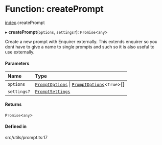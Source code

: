 # Function: createPrompt

[index](../modules/index.md).createPrompt

▸ **createPrompt**(`options`, `settings?`): `Promise`<`any`\>

Create a new prompt with Enquirer externally.
This extends enquirer so you dont have to give a name to single prompts and such so it is also
useful to use externally.

#### Parameters

| Name | Type |
| :------ | :------ |
| `options` | [`PromptOptions`](../types/index.PromptOptions.md) \| [`PromptOptions`](../types/index.PromptOptions.md)<``true``\>[] |
| `settings?` | [`PromptSettings`](../interfaces/index.PromptSettings.md) |

#### Returns

`Promise`<`any`\>

#### Defined in

src/utils/prompt.ts:17
